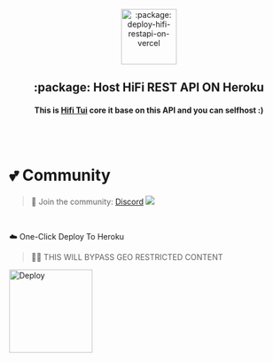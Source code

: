 <p align="center">
 <img width="100px" src="https://sachinsenal0x64.github.io/picx-images-hosting/favicon512x512-vercel-typescript-express-api.58o5ubszquf4.webp" align="center" alt=":package: deploy-hifi-restapi-on-vercel" />
 <h2 align="center">:package: Host HiFi REST API ON Heroku</h2>
</p>

<div align="center">
 
   #### This is [Hifi Tui](https://github.com/sachinsenal0x64/hifi-tui) core it base on this API and you can selfhost :)
   
 </div>

<br><br>

# :two_hearts: Community

> :beers: Join the community:  <a href="https://discord.gg/EbfftZ5Dd4">Discord</a>
> [![](https://cdn.statically.io/gh/sachinsenal0x64/picx-images-hosting@master/discord.72y8nlaw5mdc.webp)](https://discord.gg/EbfftZ5Dd4)
 
<br>

☁️ One-Click Deploy To Heroku
> ⛓️‍💥 THIS WILL BYPASS GEO RESTRICTED CONTENT 
<a href="https://heroku.com/deploy?template=https://github.com/sachinsenal0x64/host-hifi-restapi-on-heroku/tree/master" alt="Deploy to Heroku">
     <img width="150" alt="Deploy" src="https://www.herokucdn.com/deploy/button.svg"/>
</a>
